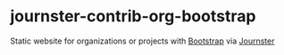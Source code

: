 # journster-contrib-org-bootstrap

Static website for organizations or projects with [Bootstrap](http://getbootstrap.com) via [Journster](http://www.journster.com)
